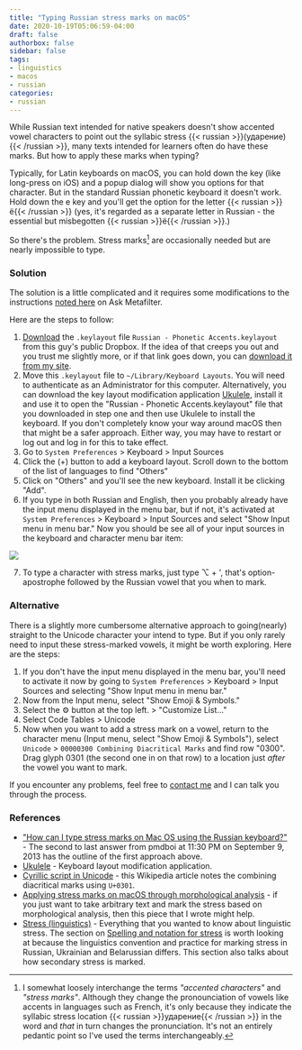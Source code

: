 ```yaml
---
title: "Typing Russian stress marks on macOS"
date: 2020-10-19T05:06:59-04:00
draft: false
authorbox: false
sidebar: false
tags:
- linguistics
- macos
- russian
categories:
- russian
---
```

While Russian text intended for native speakers doesn't show accented vowel characters to point out the syllabic stress {{< russian >}}(ударение){{< /russian >}}, many texts intended for learners often do have these marks. But how to apply these marks when typing? 

Typically, for Latin keyboards on macOS, you can hold down the key (like long-press on iOS) and a popup dialog will show you options for that character. But in the standard Russian phonetic keyboard it doesn't work. Hold down the e key and you'll get the option for the letter {{< russian >}}ë{{< /russian >}} (yes, it's regarded as a separate letter in Russian - the essential but misbegotten {{< russian >}}ë{{< /russian >}}.)  

So there's the problem. Stress marks[^1] are occasionally needed but are nearly impossible to type.

### Solution

The solution is a little complicated and it requires some modifications to the instructions [noted here](https://ask.metafilter.com/248193/How-can-I-type-stress-marks-on-Mac-OS-using-the-Russian-keyboard) on Ask Metafilter. 

Here are the steps to follow:

1. [Download](https://www.dropbox.com/s/74vssudf98svya7/Russian%20-%20Phonetic%20Accents.keylayout) the `.keylayout` file `Russian - Phonetic Accents.keylayout` from this guy's public Dropbox. If the idea of that creeps you out and you trust me slightly more, or if that link goes down, you can [download it from my site](/attachments/2020/10/19/Russian-Phonetic-Accents.keylayout).
2. Move this `.keylayout` file to `~/Library/Keyboard Layouts`. You will need to authenticate as an Administrator for this computer. Alternatively, you can download the key layout modification application [Ukulele](http://scripts.sil.org/cms/scripts/page.php?site_id=nrsi&id=ukelele), install it and use it to open the "Russian - Phonetic Accents.keylayout" file that you downloaded in step one and then use Ukulele to install the keyboard. If you don't completely know your way around macOS then that might be a safer approach. Either way, you may have to restart or log out and log in for this to take effect.
3. Go to `System Preferences` > Keyboard > Input Sources
4. Click the (+) button to add a keyboard layout. Scroll down to the bottom of the list of languages to find "Others"
5. Click on "Others" and you'll see the new keyboard. Install it be clicking "Add".
6. If you type in both Russian and English, then you probably already have the input menu displayed in the menu bar, but if not, it's activated at `System Preferences` > Keyboard > Input Sources and select "Show Input menu in menu bar." Now you should be see all of your input sources in the keyboard and character menu bar item:

![](/images/2020/10/19/InputSource.png)

7. To type a character with stress marks, just type ⌥ + ', that's option-apostrophe followed by the Russian vowel that you when to mark.

### Alternative

There is a slightly more cumbersome alternative approach to going(nearly) straight to the Unicode character your intend to type. But if you only rarely need to input these stress-marked vowels, it might be worth exploring. Here are the steps:

1. If you don't have the input menu displayed in the menu bar, you'll need to activate it now by going to `System Preferences` > Keyboard > Input Sources and selecting "Show Input menu in menu bar."
2. Now from the Input menu, select "Show Emoji & Symbols."
3. Select the ⚙ button at the top left. > "Customize List..."
4. Select Code Tables > Unicode
5. Now when you want to add a stress mark on a vowel, return to the character menu (Input menu, select "Show Emoji & Symbols"), select `Unicode` > `00000300 Combining Diacritical Marks` and find row "0300". Drag glyph 0301 (the second one in on that row) to a location just _after_ the vowel you want to mark.



[^1]: I somewhat loosely interchange the terms _"accented characters"_ and _"stress marks"_. Although they change the pronounciation of vowels like accents in languages such as French, it's only because they indicate the syllabic stress location {{< russian >}}ударение{{< /russian >}} in the word and _that_ in turn changes the pronunciation. It's not an entirely pedantic point so I've used the terms interchangeably.

If you encounter any problems, feel free to [contact me](http://www.shortwhale.com/NSBum) and I can talk you through the process.

### References

- ["How can I type stress marks on Mac OS using the Russian keyboard?"](https://ask.metafilter.com/248193/How-can-I-type-stress-marks-on-Mac-OS-using-the-Russian-keyboard) - The second to last answer from pmdboi at 11:30 PM on September 9, 2013 has the outline of the first approach above.
- [Ukulele](http://software.sil.org/ukelele/) - Keyboard layout modification application.
- [Cyrillic script in Unicode](https://en.wikipedia.org/wiki/Cyrillic_script_in_Unicode) - this Wikipedia article notes the combining diacritical marks using `U+0301`.
- [Applying stress marks on macOS through morphological analysis](/2020/09/24/a-macos-text-service-for-morphological-analysis-and-in-situ-marking-of-russian-syllabic-stress/) - if you just want to take arbitrary text and mark the stress based on morphological analysis, then this piece that I wrote might help.
- [Stress (linguistics)](https://en.wikipedia.org/wiki/Stress_(linguistics)) - Everything that you wanted to know about linguistic stress. The section on [Spelling and notation for stress](https://en.wikipedia.org/wiki/Stress_(linguistics)#Spelling_and_notation_for_stress) is worth looking at because the linguistics convention and practice for marking stress in Russian, Ukrainian and Belarussian differs. This section also talks about how secondary stress is marked.